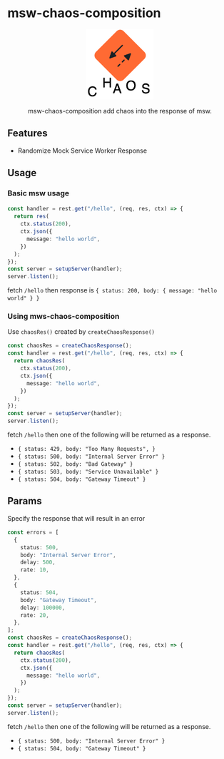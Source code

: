 # msw-chaos-composition

<p align="center">
  <img src="https://raw.githubusercontent.com/daisuke-awaji/msw-chaos-composition/main/media/msw-chaos-composition.png" width="150" alt="Chaos Mock Service Worker logo" />
</p>

<p align="center">msw-chaos-composition add chaos into the response of msw.</p>

## Features

- Randomize Mock Service Worker Response

## Usage

### Basic msw usage

```ts
const handler = rest.get("/hello", (req, res, ctx) => {
  return res(
    ctx.status(200),
    ctx.json({
      message: "hello world",
    })
  );
});
const server = setupServer(handler);
server.listen();
```

fetch `/hello` then response is `{ status: 200, body: { message: "hello world" } }`

### Using mws-chaos-composition

Use `chaosRes()` created by `createChaosResponse()`

```ts
const chaosRes = createChaosResponse();
const handler = rest.get("/hello", (req, res, ctx) => {
  return chaosRes(
    ctx.status(200),
    ctx.json({
      message: "hello world",
    })
  );
});
const server = setupServer(handler);
server.listen();
```

fetch `/hello` then one of the following will be returned as a response.

- `{ status: 429, body: "Too Many Requests", }`
- `{ status: 500, body: "Internal Server Error" }`
- `{ status: 502, body: "Bad Gateway" }`
- `{ status: 503, body: "Service Unavailable" }`
- `{ status: 504, body: "Gateway Timeout" }`

## Params

Specify the response that will result in an error

```ts
const errors = [
  {
    status: 500,
    body: "Internal Server Error",
    delay: 500,
    rate: 10,
  },
  {
    status: 504,
    body: "Gateway Timeout",
    delay: 100000,
    rate: 20,
  },
];
const chaosRes = createChaosResponse();
const handler = rest.get("/hello", (req, res, ctx) => {
  return chaosRes(
    ctx.status(200),
    ctx.json({
      message: "hello world",
    })
  );
});
const server = setupServer(handler);
server.listen();
```

fetch `/hello` then one of the following will be returned as a response.

- `{ status: 500, body: "Internal Server Error" }`
- `{ status: 504, body: "Gateway Timeout" }`
